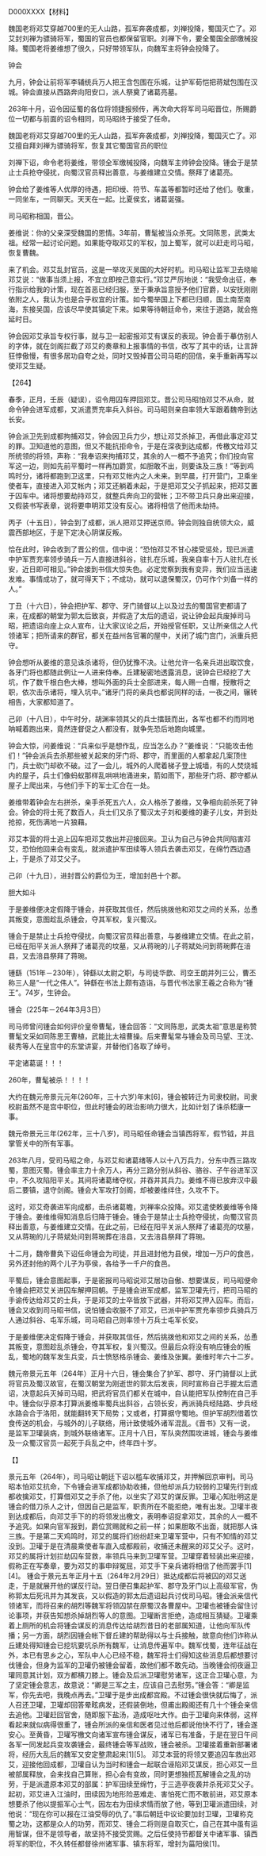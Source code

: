 D000XXXX【材料】

魏国老将邓艾穿越700里的无人山路，孤军奔袭成都，刘禅投降，蜀国灭亡了。邓艾封刘禅为骠骑将军，蜀国的官员也都保留官职。刘禅下令，要全蜀国全部缴械投降。蜀国老将姜维想了很久，只好带领军队，向魏军主将钟会投降了。

钟会



九月，钟会让前将军李辅统兵万人把王含包围在乐城，让护军荀恺把蒋斌包围在汉城。钟会直接从西路奔向阳安口，派人祭奠了诸葛亮墓。

263年十月，诏令因征蜀的各位将领捷报频传，再次命大将军司马昭晋位，所赐爵位一切都与前面的诏令相同，司马昭终于接受了任命。

魏国老将邓艾穿越700里的无人山路，孤军奔袭成都，刘禅投降，蜀国灭亡了。邓艾擅自拜刘禅为骠骑将军，恢复其它蜀国官员的职位

刘禅下诏，命令老将姜维，带领全军缴械投降，向魏军主帅钟会投降。锺会于是禁止士兵抢夺侵扰，向蜀汉官员释出善意，与姜维建立交情。祭拜了诸葛亮。

钟会给了姜维等人优厚的待遇，把印绶、符节、车盖等都暂时还给了他们。敬重，一同坐车，一同聊天。天天在一起。比夏侯玄，诸葛诞强。

司马昭称相国，晋公。

姜维说：你的父亲深受魏国的恩情。3年前，曹髦被当众杀死。文同陈思，武类太祖。经常一起讨论问题。如果能夺取邓艾的军权，加上蜀军，就可以赶走司马昭，恢复曹魏。

来了机会。邓艾乱封官员，这是一举攻灭吴国的大好时机。司马昭让监军卫去晓喻邓艾说：“做事当须上报，不宜立即按己意实行。”邓艾严厉地说：“我受命出征，奉行指示给我的计策，现在首恶已经归服，至于秉承旨意授予他们官爵，以安抚刚刚依附之人，我认为也是合乎权宜的计策。如今蜀举国上下都已归顺，国土南至南海，东接吴国，应该尽早使其镇定下来。如果等待朝廷命令，来往于道路，就会拖延时日。

钟会因邓艾承旨专权行事，就与卫一起密报邓艾有谋反的表现。钟会善于摹仿别人的字体，就在剑阁拦截了邓艾的奏章和上报事情的书信，改写了其中的话，让言辞狂悖傲慢，有很多居功自夸之处，同时又毁掉晋公司马昭的回信，亲手重新再写以使邓艾生疑。

【264】

春季，正月，壬辰（疑误），诏令用囚车押回邓艾。晋公司马昭怕邓艾不从命，就命令钟会进军成都，又派遣贾充率兵入斜谷。司马昭则亲自率领大军跟着魏帝到达长安。

钟会派卫先到成都拘捕邓艾，钟会因卫兵力少，想让邓艾杀掉卫，再借此事定邓艾的罪。卫知道他的意图，但又不能抗拒命令，于是在深夜到达成都，传檄文给邓艾所统领的将领，声称：“我奉诏来拘捕邓艾，其余的人一概不予追究；你们投向官军这一边，则如先前平蜀时一样再加爵赏，如胆敢不出，则要诛及三族！”等到鸡鸣时分，诸将都跑到卫这里，只有邓艾帐内之人未来。到早晨，打开营门，卫乘坐使者车，直接进入邓艾帐内；邓艾还躺着未起，于是把邓艾父子抓起来，把邓艾置于囚车中。诸将想要劫持邓艾，就整兵奔向卫的营帐；卫不带卫兵只身出来迎接，又假装书写表章，说将要申明邓艾没有反心。诸将相信了他而未劫持。

丙子（十五日），钟会到了成都，派人把邓艾押送京师。钟会则独自统领大众，威震西部地区，于是下定决心阴谋反叛。

恰在此时，钟会收到了晋公的信，信中说：“恐怕邓艾不甘心接受惩处，现已派遣中护军贾充率领步骑兵一万人直接进斜谷，驻扎在乐城，我亲自率十万人驻扎在长安，近日即可相见。”钟会接到书信大惊失色。必定觉察到我有变异，我们应当迅速发难。事情成功了，就可得天下；不成功，就可以退保蜀汉，仍可作个刘备一样的人。”

丁丑（十六日），钟会把护军、郡守、牙门骑督以上以及过去的蜀国官吏都请了来，在成都的朝堂为郭太后致哀，并假造了太后的遗诏，说让钟会起兵废掉司马昭，把遗诏向座上众人宣布，让大家议论之后，开始授官任职，又让所亲信之人代领诸军；把所请来的群官，都关在益州各官署的屋中，关闭了城门宫门，派重兵把守。

钟会想听从姜维的意见诛杀诸将，但仍犹豫不决。让他允许一名亲兵进出取饮食，各牙门将也都随此例让一人进来侍奉。丘建秘密地透露消息，说钟会已经挖了大坑，作了数千根白色大棒，想叫外面的兵士全部进来，每人赐一白帽，授散将之职，依次击杀诸将，埋入坑中。”诸牙门将的亲兵也都说同样的话，一夜之间，辗转相告，大家都知道了。

己卯（十八日），中午时分，胡渊率领其父的兵士擂鼓而出，各军也都不约而同地呐喊着跑出来，竟然连督促之人都没有，就争先恐后地跑向城里。

钟会大惊，问姜维说：“兵来似乎是想作乱，应当怎么办？”姜维说：“只能攻击他们！”钟会派兵去杀那些被关起来的牙门将、郡守，而里面的人都拿起几案顶住门，兵士砍门却砍不破。过了一会儿，城外的人爬着梯子登上城墙，有的人焚烧城内的屋子，兵士们像蚂蚁那样乱哄哄地涌进来，箭如雨下，那些牙门将、郡守都从屋子上爬出来，与他们手下的军士汇合在一处。

姜维带着钟会左右拼杀，亲手杀死五六人，众人格杀了姜维，又争相向前杀死了钟会。钟会的将士死了数百人，兵士们又杀了蜀汉太子刘和姜维的妻子儿女，并到处抢掠，死伤满地一片狼藉。

邓艾本营的将士追上囚车把邓艾救出并迎接回来。卫认为自己与钟会共同陷害邓艾，恐怕他回来会有变乱，就派遣护军田续等人领兵去袭击邓艾，在绵竹西边遇上，于是杀了邓艾父子。



己卯（十九日），进封晋公的爵位为王，增加封邑十个郡。

胆大如斗















于是姜维便决定假降于锺会，并获取其信任，然后挑拨他和邓艾之间的关系，怂恿其叛变，意图趁乱杀锺会，夺其军权，复兴蜀汉。

锺会于是禁止士兵抢夺侵扰，向蜀汉官员释出善意，与姜维建立交情。在此之前，已经在阳平关派人祭拜了诸葛亮的坟墓，又从蒋琬的儿子蒋斌处问到蒋琬葬在涪县，又去涪县祭拜了蒋琬。



锺繇（151年－230年），钟繇以太尉之职，与司徒华歆、司空王朗并列三公，曹丕称三人是“一代之伟人”。钟繇在书法上颇有造诣，与晋代书法家王羲之合称为“锺王”。74岁，生钟会。

锺会（225年－264年3月3日）

司马师曾问锺会如何评价皇帝曹髦，锺会回答：“文同陈思，武类太祖”意思是称赞曹髦文采如同陈思王曹植，武能比太祖曹操。后来曹髦常与锺会及司马望、王沈、裴秀等人在皇宫中的东堂讲宴，并替他们各取了绰号。

平定诸葛诞！！！

260年，曹髦被杀！！！！

大约在魏元帝景元元年(260年，三十六岁)年末[6]，锺会被转迁为司隶校尉。司隶校尉虽然不是宫中职位，但此时锺会的政治影响力很大，比如计划了诛杀嵇康一事。

魏元帝景元三年(262年，三十八岁)，司马昭任命锺会当镇西将军，假节钺，并且掌管关中的所有军事。

263年八月，受司马昭之命，与邓艾和诸葛绪等人以十八万兵力，分东中西三路攻蜀，意图灭蜀。锺会率主力十余万人，再分三路分别从斜谷、骆谷、子午谷进军汉中，不久攻陷阳平关。其间将诸葛绪夺权，并吞并其兵力。姜维不得已放弃汉中最后二要镇，退守剑阁。锺会大军攻打剑阁，却被姜维绊住，久攻不下。

这时，邓艾奇袭进军向成都，击杀诸葛瞻，刘禅率众投降。邓艾遣使敕姜维等令降于锺会。姜维维得知消息后归降于锺会。锺会于是禁止士兵抢夺侵扰，向蜀汉官员释出善意，与姜维建立交情。在此之前，已经在阳平关派人祭拜了诸葛亮的坟墓，又从蒋琬的儿子蒋斌处问到蒋琬葬在涪县，又去涪县祭拜了蒋琬。

十二月，魏帝曹奂下诏任命锺会为司徒，并且进封他为县侯，增加一万户的食邑，另外还封他的两个儿子为亭侯，各给予一千户的食邑。

平蜀后，锺会意图起事，于是密报司马昭说邓艾居功自傲、想要谋反，司马昭便命令锺会把邓艾关进囚车解押回朝。于是锺会进军成都，监军卫瓘先行，把司马昭的手谕传达给邓艾的士兵，于是邓艾的士卒皆放下武器，并将邓艾押入囚车。而后，锺会又收到司马昭书信，说怕锺会收服不了邓艾，已派中护军贾充率领步兵骑兵万人通过斜谷、屯军乐城，司马昭自己则率领十万兵士屯军长安。



于是姜维便决定假降于锺会，并获取其信任，然后挑拨他和邓艾之间的关系，怂恿其叛变，意图趁乱杀锺会，夺其军权，复兴蜀汉。但最后众将没有响应锺会的叛乱，蜀地的魏军发生兵变，兵士愤怒格杀锺会、姜维及张翼。姜维时年六十二岁。



魏元帝景元五年（264年）正月十六日，锺会集合了护军、郡守、牙门骑督以上武将官员及蜀汉故官，在蜀汉朝堂为刚逝世的郭太后发丧，同时宣称自己手握太后遗诏，决意起兵灭掉司马昭，把武将官员们都关在城中，自认能把军队控制在自己手中。锺会似乎原本打算派姜维率蜀兵出斜谷，占领长安，再派骑兵经陆路、步兵经水路会合于洛阳，就能翻转天下局势；又或者，打算据守蜀地。但护军胡烈借着饮食传送的机会，与城外的儿子联络，用计致使城外诸军混乱。《晋书》又有一说，是监军卫瓘装病，到城外联络诸军。正月十八日，军队突然围攻进城，锺会与姜维及一众蜀汉官员一起死于兵乱之中，终年四十岁。



【】

景元五年（264年），司马昭让朝廷下诏以槛车收捕邓艾，并押解回京审判。司马昭本怕邓艾抗命，下令锺会进军成都协助收捕，但他却派兵力较弱的卫瓘先行到成都收擒邓艾，打算借邓艾之手杀了他，以坐实了邓艾的谋反罪。卫瓘心知肚明这是锺会的借刀杀人之计，但因自己是监军，职责所在不能拒绝，唯有出发。卫瓘半夜到达成都后，向邓艾手下的的将领发出檄文，表明奉诏捉拿邓艾，其余的人一概不予追究。如果向官军报到，爵位赏赐就和之前一样；如果胆敢不出面，就把那人诛三族。于是第二天鸡鸣时，邓艾的属将们纷纷赶来卫瓘军营中，只有不知情的邓艾没到。卫瓘于是在清晨乘使者车直入成都殿前，收捕还未醒来的邓艾父子。这时，邓艾的属将计划拦劫囚车营救，率领兵马来到卫瓘军营。卫瓘穿着轻装出来迎接，假称正在写奏章，要为邓艾的事申辩冤屈，邓艾手下亲兵诸将相信了他而罢手[1][4]。
锺会于景元五年正月十五（264年2月29日）抵达成都后将被囚的邓艾送走，于是就展开他的谋反行动。翌日便召集起护军、郡守及牙门以上高级军官，伪称郭太后死讯并为其发丧，又以假造的郭太后遗诏起兵讨伐司马昭。锺会派亲信代领诸军，而将召来的胡烈等魏军将领囚禁在原蜀汉各曹屋中。卫瓘也被锺会留住讨论事项，并获告知想杀掉胡烈等人的意图。卫瓘断言拒绝，造成相互猜疑。卫瓘乘着上厕所的机会将锺会谋反的消息传达给胡烈昔日的老部属知道，让他向军队传播；另一方面，胡烈因锺会帐下督丘建的帮助得以与士兵接触，故意向他们诈称从丘建处得知锺会已挖坑要坑杀所有魏军，让消息传遍军中。魏军伐蜀，连年征战在外，本已有思乡之心，军队中人心已经不稳，魏军将士们得知这些消息后都想要讨伐锺会，但身为监军的卫瓘仍被锺会留着，故他们都不敢先动。当晚锺会彻夜逼卫瓘同意其计划，双方都横刀膝上。锺会及后派卫瓘慰劳诸军，这正合卫瓘心意，为了坚定锺会意志，故意说：“卿是三军之主，应该自己去慰劳。”锺会答：“卿是监军，你先去吧，我晚点再去。”卫瓘于是步出成都宫殿。不过锺会很快就后悔了，派人召还卫瓘，卫瓘却回答晕眩病发，还假装倒地，但甫出殿阁还有几十个锺会亲信去追他。卫瓘赶回官舍，随即服下盐汤，造成呕吐大作。由于卫瓘向来体弱，这样看起来就似病得很重了，锺会所派的亲信和医者见过他后都说他快不行了，锺会遂安心。至黄昏，卫瓘写檄文向诸军宣布锺会谋反，诸军已有准备，于是在翌日午间各军一同发起兵变攻袭锺会，最终锺会等军战败，锺会被杀。卫瓘接着重新部署诸将，经历大乱后的魏军又安定整肃起来[1][5]。
邓艾本营的将领又要追囚车救出邓艾，迎接他回成都，卫瓘自认为当时和锺会一起联合诬陷邓艾谋反，担心邓艾一旦被部属释放，会来找自己算账，担心会有变故，同时更想独揽瓦解锺会之乱的功劳，于是派遣原本邓艾的部属：护军田续至绵竹，于三造亭夜袭并杀死邓艾父子。起初，邓艾进入江油时，田续因为地形险恶难走、害怕死亡而不敢前进，邓艾原本想要杀了他以提振军心士气，因左右为田续求情而放了他，等到卫瓘派遣田续，对他说：“现在你可以报在江油受辱的仇了。”事后朝廷中议论要加封卫瓘，卫瓘称克蜀之功，这都是众人的功劳，而邓艾、锺会二将则是自取灭亡，自己在其中虽有运用智谋，但不是领导者，故坚持不接受赏赐。之后任使持节都督关中诸军事、镇西将军的职位，不久转任都督徐州诸军事、镇东将军，增封为菑阳侯[1]。













